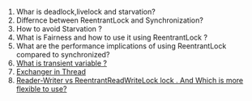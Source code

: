 1. Whar is deadlock,livelock and starvation?
2. Differnce between ReentrantLock and Synchronization?
3. How to avoid Starvation ?
4. What is Fairness and how to use it using ReentrantLock ?
5. What are the performance implications of using ReentrantLock compared to synchronized?
6. [What is transient variable ?](https://www.scaler.com/topics/transient-variable-in-java/)
7. [Exchanger in Thread](https://medium.com/javarevisited/tricky-java-interview-questions-for-7-years-of-experience-c2d2bf37d746)
8. [Reader-Writer vs ReentrantReadWriteLock lock . And Which is more flexible to use? ](https://medium.com/javarevisited/tricky-java-interview-questions-for-7-years-of-experience-c2d2bf37d746)
